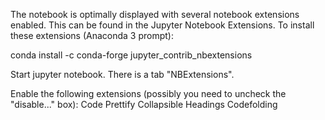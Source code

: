 The notebook is optimally displayed with several notebook extensions enabled. 
This can be found in the Jupyter Notebook Extensions. To install these extensions (Anaconda 3 prompt):

conda install -c conda-forge jupyter_contrib_nbextensions

Start jupyter notebook. There is a tab "NBExtensions". 

Enable the following extensions (possibly you need to uncheck the "disable..." box):
Code Prettify
Collapsible Headings
Codefolding

